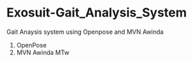 # Exosuit-Gait_Analysis_System
Gait Anaysis system using Openpose and MVN Awinda

1) OpenPose
2) MVN Awinda MTw

